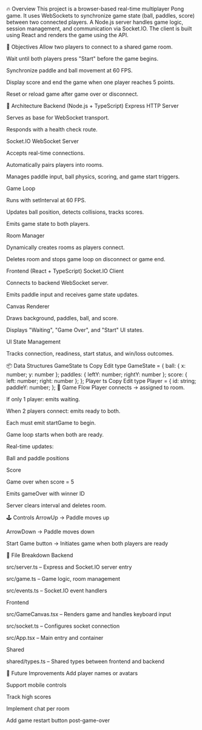 🔥 Overview
This project is a browser-based real-time multiplayer Pong game. It uses WebSockets to synchronize game state (ball, paddles, score) between two connected players. A Node.js server handles game logic, session management, and communication via Socket.IO. The client is built using React and renders the game using the <canvas> API.

🎯 Objectives
Allow two players to connect to a shared game room.

Wait until both players press "Start" before the game begins.

Synchronize paddle and ball movement at 60 FPS.

Display score and end the game when one player reaches 5 points.

Reset or reload game after game over or disconnect.

🧱 Architecture
Backend (Node.js + TypeScript)
Express HTTP Server

Serves as base for WebSocket transport.

Responds with a health check route.

Socket.IO WebSocket Server

Accepts real-time connections.

Automatically pairs players into rooms.

Manages paddle input, ball physics, scoring, and game start triggers.

Game Loop

Runs with setInterval at 60 FPS.

Updates ball position, detects collisions, tracks scores.

Emits game state to both players.

Room Manager

Dynamically creates rooms as players connect.

Deletes room and stops game loop on disconnect or game end.

Frontend (React + TypeScript)
Socket.IO Client

Connects to backend WebSocket server.

Emits paddle input and receives game state updates.

Canvas Renderer

Draws background, paddles, ball, and score.

Displays "Waiting", "Game Over", and "Start" UI states.

UI State Management

Tracks connection, readiness, start status, and win/loss outcomes.

📦 Data Structures
GameState
ts
Copy
Edit
type GameState = {
  ball: { x: number; y: number };
  paddles: { leftY: number; rightY: number };
  score: { left: number; right: number };
};
Player
ts
Copy
Edit
type Player = {
  id: string;
  paddleY: number;
};
🔁 Game Flow
Player connects → assigned to room.

If only 1 player: emits waiting.

When 2 players connect: emits ready to both.

Each must emit startGame to begin.

Game loop starts when both are ready.

Real-time updates:

Ball and paddle positions

Score

Game over when score = 5

Emits gameOver with winner ID

Server clears interval and deletes room.

🕹 Controls
ArrowUp → Paddle moves up

ArrowDown → Paddle moves down

Start Game button → Initiates game when both players are ready

📂 File Breakdown
Backend

src/server.ts – Express and Socket.IO server entry

src/game.ts – Game logic, room management

src/events.ts – Socket.IO event handlers

Frontend

src/GameCanvas.tsx – Renders game and handles keyboard input

src/socket.ts – Configures socket connection

src/App.tsx – Main entry and container

Shared

shared/types.ts – Shared types between frontend and backend

🔧 Future Improvements
Add player names or avatars

Support mobile controls

Track high scores

Implement chat per room

Add game restart button post-game-over